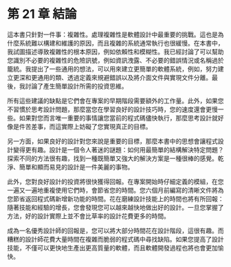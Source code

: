 # 第 21 章 結論

這本書只針對一件事：複雜性。處理複雜性是軟體設計中最重要的挑戰。這也是為什麼系統難以構建和維護的原因，而且複雜的系統通常執行也很緩慢。在本書中，我試圖描述導致複雜性的根本原因，例如依賴性和模糊性。我已經討論了可以幫助您識別不必要的複雜性的危險訊號，例如資訊洩露、不必要的錯誤情況或名稱過於籠統。我提出了一些通用的想法，可以用來建立更簡單的軟體系統，例如，努力建立更深和更通用的類、透過定義來規避錯誤以及將介面文件與實現文件分離。最後，我討論了產生簡單設計所需的投資思維。

所有這些建議的缺點是它們會在專案的早期階段需要額外的工作量。此外，如果您不習慣於思考設計問題，那麼當您在學習良好的設計技巧時，您的速度還會更慢一些。如果對您而言唯一重要的事情讓您當前的程式碼儘快執行，那麼思考設計就好像是件苦差事，而這實際上妨礙了您實現真正的目標。

另一方面，如果良好的設計對您來說是重要的目標，那麼本書中的思想會讓程式設計變得更有趣。設計是一個令人著迷的謎題：如何用最簡單的結構解決特定問題？探索不同的方法很有趣，找到一種既簡單又強大的解決方案是一種很棒的感覺。乾淨、簡單和顯而易見的設計是一件美麗的事物。

此外，您對良好設計的投資將很快獲得回報。在專案開始時仔細定義的模組，在您一遍又一遍地重複使用它們時，會節省您的時間。您六個月前編寫的清晰文件將為您節省返回程式碼新增新功能的時間。花在磨練設計技能上的時間也將有所回報：隨著技能和經驗的增長，您會發現您可以越來越快地做出好的設計。一旦您掌握了方法，好的設計實際上並不會比草率的設計花費更多的時間。

成為一名優秀設計師的回報是，您可以將大部分時間花在設計階段，這很有趣。而糟糕的設計師花費大量時間在複雜而脆弱的程式碼中尋找缺陷。如果您提高了設計技能，不僅可以更快地生產出更高質量的軟體，而且軟體開發過程也將也會更加愉快。